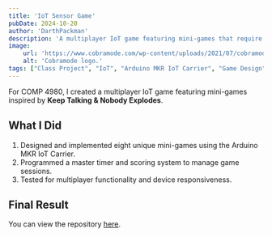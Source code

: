 ```yaml
---
title: 'IoT Sensor Game'
pubDate: 2024-10-20
author: 'DarthPackman'
description: 'A multiplayer IoT game featuring mini-games that require coordination and quick thinking.'
image:
    url: 'https://www.cobramode.com/wp-content/uploads/2021/07/cobramode-logo-website-big-1024x550.png'
    alt: 'Cobramode logo.'
tags: ["Class Project", "IoT", "Arduino MKR IoT Carrier", "Game Design"]
---
```


For COMP 4980, I created a multiplayer IoT game featuring mini-games inspired by **Keep Talking & Nobody Explodes**.

## What I Did

1. Designed and implemented eight unique mini-games using the Arduino MKR IoT Carrier.
2. Programmed a master timer and scoring system to manage game sessions.
3. Tested for multiplayer functionality and device responsiveness.

## Final Result

You can view the repository [here](https://github.com/DarthPackman/IOTGame).
